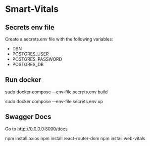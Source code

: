 # Smart-Vitals
## Secrets env file

Create a secrets.env file with the following variables:

- DSN
- POSTGRES_USER
- POSTGRES_PASSWORD
- POSTGRES_DB

## Run docker

sudo docker compose --env-file secrets.env build

sudo docker compose --env-file secrets.env up

## Swagger Docs

Go to http://0.0.0.0:8000/docs

npm install axios
npm install react-router-dom
npm install web-vitals
